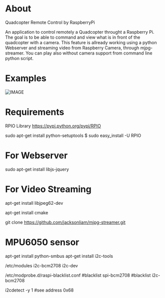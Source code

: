 
About
=======

Quadcopter Remote Control by RaspberryPi

An application to control remotely a Quadcopter throught a Raspberry Pi. The goal is to be able to command and view what is in front of the quadcopter with a camera.
This feature is allready working using a python Webserver and streaming video from Raspberry Camera, through mjpg-streamer.
You can play also without camera support from command line python script.

Examples
========

![IMAGE](https://hub.com/nunofort/quadcontrol/blob/master/quadcontrol_shot.jpeg)

Requirements
=============

RPIO Library
https://pypi.python.org/pypi/RPIO


sudo apt-get install python-setuptools
$ sudo easy_install -U RPIO

For Webserver
===============
sudo apt-get install libjs-jquery

For Video Streaming
===================
apt-get install libjpeg62-dev

apt-get install cmake

git clone https://github.com/jacksonliam/mjpg-streamer.git


MPU6050 sensor 
===============

apt-get install python-smbus
apt-get install i2c-tools

/etc/modules
i2c-bcm2708
i2c-dev

/etc/modprobe.d/raspi-blacklist.conf
#blacklist spi-bcm2708
#blacklist i2c-bcm2708

i2cdetect -y 1
#see address 0x68


